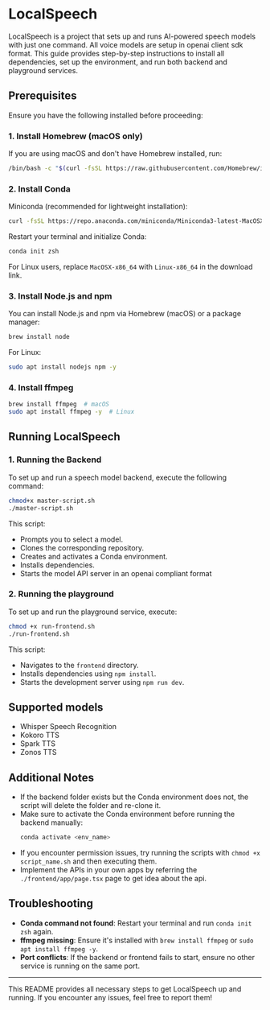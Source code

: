 # LocalSpeech

LocalSpeech is a project that sets up and runs AI-powered speech models with just one command. All voice models are setup in openai client sdk format. This guide provides step-by-step instructions to install all dependencies, set up the environment, and run both backend and playground services.

## Prerequisites
Ensure you have the following installed before proceeding:

### 1. Install Homebrew (macOS only)
If you are using macOS and don't have Homebrew installed, run:
```bash
/bin/bash -c "$(curl -fsSL https://raw.githubusercontent.com/Homebrew/install/HEAD/install.sh)"
```

### 2. Install Conda
Miniconda (recommended for lightweight installation):
```bash
curl -fsSL https://repo.anaconda.com/miniconda/Miniconda3-latest-MacOSX-x86_64.sh | bash
```
Restart your terminal and initialize Conda:
```bash
conda init zsh
```

For Linux users, replace `MacOSX-x86_64` with `Linux-x86_64` in the download link.

### 3. Install Node.js and npm
You can install Node.js and npm via Homebrew (macOS) or a package manager:
```bash
brew install node
```
For Linux:
```bash
sudo apt install nodejs npm -y
```

### 4. Install ffmpeg
```bash
brew install ffmpeg  # macOS
sudo apt install ffmpeg -y  # Linux
```

## Running LocalSpeech

### 1. Running the Backend
To set up and run a speech model backend, execute the following command:
```zsh
chmod+x master-script.sh
./master-script.sh
```
This script:
- Prompts you to select a model.
- Clones the corresponding repository.
- Creates and activates a Conda environment.
- Installs dependencies.
- Starts the model API server in an openai compliant format

### 2. Running the playground
To set up and run the playground service, execute:
```zsh
chmod +x run-frontend.sh
./run-frontend.sh
```
This script:
- Navigates to the `frontend` directory.
- Installs dependencies using `npm install`.
- Starts the development server using `npm run dev`.

## Supported models
- Whisper Speech Recognition
- Kokoro TTS
- Spark TTS
- Zonos TTS

## Additional Notes
- If the backend folder exists but the Conda environment does not, the script will delete the folder and re-clone it.
- Make sure to activate the Conda environment before running the backend manually:
  ```bash
  conda activate <env_name>
  ```
- If you encounter permission issues, try running the scripts with `chmod +x script_name.sh` and then executing them.
- Implement the APIs in your own apps by referring the `./frontend/app/page.tsx` page to get idea about the api.

## Troubleshooting
- **Conda command not found**: Restart your terminal and run `conda init zsh` again.
- **ffmpeg missing**: Ensure it's installed with `brew install ffmpeg` or `sudo apt install ffmpeg -y`.
- **Port conflicts**: If the backend or frontend fails to start, ensure no other service is running on the same port.

---
This README provides all necessary steps to get LocalSpeech up and running. If you encounter any issues, feel free to report them!

